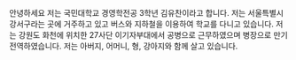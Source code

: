 안녕하세요 저는 국민대학교 경영학전공 3학년 김유찬이라고 합니다. 저는 서울특별시 강서구라는 곳에 거주하고 있고 버스와 지하철을 이용하여 학교를 다니고 있습니다. 저는 강원도 화천에 위치한 27사단 이기자부대에서 공병으로 근무하였으며 병장으로 만기전역하였습니다. 저는 아버지, 어머니, 형, 강아지와 함께 살고 있습니다.
